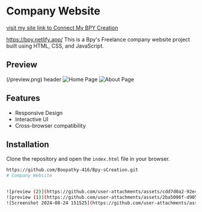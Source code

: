 # Company Website
[visit my site ](https://boopathy1865.netlify.app/)
<a href="https://bpy.netlify.app/"> link to Connect My BPY Creation </a>

https://bpy.netlify.app/
This is a Bpy's Freelance company website project built using HTML, CSS, and JavaScript.

## Preview
(/preview.png) header
![Home Page](/images/preview%20(2).png)
![About Page](/images/preview%20(1).png)

## Features
- Responsive Design
- Interactive UI
- Cross-browser compatibility

## Installation
Clone the repository and open the `index.html` file in your browser.

```bash
https://github.com/Boopathy-416/Bpy-sCreation.git
#   C o m p a n y   W e b s i t e 
 
 
![preview (2)](https://github.com/user-attachments/assets/cdd7d0a2-92e4-4341-86ac-ee8f1b58602b)
![preview (1)](https://github.com/user-attachments/assets/2ba5096f-d905-42be-8ea7-b7a61d169d4e)
![Screenshot 2024-08-24 151525](https://github.com/user-attachments/assets/d37226dc-93ff-4575-9130-e193ec137b8b)
